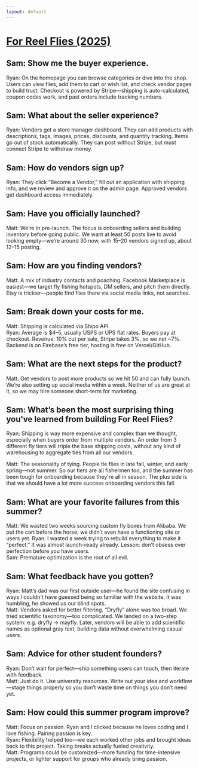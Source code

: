 ```yaml
---
layout: default
---
```


# [For Reel Flies (2025)](https://forreelflies.com)

## Sam: Show me the buyer experience.  
Ryan: On the homepage you can browse categories or dive into the shop. Users can view flies, add them to cart or wish list, and check vendor pages to build trust. Checkout is powered by Stripe—shipping is auto-calculated, coupon codes work, and past orders include tracking numbers.  
## Sam: What about the seller experience?  
Ryan: Vendors get a store manager dashboard. They can add products with descriptions, tags, images, prices, discounts, and quantity tracking. Items go out of stock automatically. They can post without Stripe, but must connect Stripe to withdraw money.  

## Sam: How do vendors sign up?  
Ryan: They click “Become a Vendor,” fill out an application with shipping info, and we review and approve it on the admin page. Approved vendors get dashboard access immediately.  

## Sam: Have you officially launched?  
Matt: We’re in pre-launch. The focus is onboarding sellers and building inventory before going public. We want at least 50 posts live to avoid looking empty—we’re around 30 now, with 15–20 vendors signed up, about 12–15 posting.  

## Sam: How are you finding vendors?  
Matt: A mix of industry contacts and poaching. Facebook Marketplace is easiest—we target fly fishing hotspots, DM sellers, and pitch them directly. Etsy is trickier—people find flies there via social media links, not searches.  

## Sam: Break down your costs for me. 
Matt: Shipping is calculated via Shipo API.  
Ryan: Average is $4–5, usually USPS or UPS flat rates. Buyers pay at checkout. Revenue: 10% cut per sale, Stripe takes 3%, so we net ~7%. Backend is on Firebase’s free tier, hosting is free on Vercel/GitHub.  

## Sam: What are the next steps for the product?
Matt: Get vendors to post more products so we hit 50 and can fully launch. We’re also setting up social media within a week. Neither of us are great at it, so we may hire someone short-term for marketing.  

## Sam: What’s been the most surprising thing you've learned from building For Reel Flies?  
Ryan: Shipping is way more expensive and complex than we thought, especially when buyers order from multiple vendors. An order from 3 different fly tiers will triple the base shipping costs, without any kind of warehousing to aggregate ties from all our vendors.

Matt: The seasonality of tying. People tie flies in late fall, winter, and early spring—not summer.  So our tiers are all fishermen too, and the summer has been tough for onboarding because they're all in season.  The plus side is that we should have a lot more success onboarding vendors this fall.

## Sam: What are your favorite failures from this summer?
Matt: We wasted two weeks sourcing custom fly boxes from Alibaba. We put the cart before the horse; we didn’t even have a functioning site or users yet.
Ryan: I wasted a week trying to rebuild everything to make it “perfect.” It was almost launch-ready already. Lesson: don’t obsess over perfection before you have users.  
Sam: Premature optimization is the root of all evil.

## Sam: What feedback have you gotten?  
Ryan: Matt’s dad was our first outside user—he found the site confusing in ways I couldn't have guessed being so familiar with the website.  It was humbling, he showed us our blind spots.  
Matt: Vendors asked for better filtering. “Dryfly” alone was too broad. We tried scientific taxonomy—too complicated. We landed on a two-step system: e.g. dryfly → mayfly. Later, vendors will be able to add scientific names as optional gray text, building data without overwhelming casual users.  

## Sam: Advice for other student founders?  
Ryan: Don’t wait for perfect—ship something users can touch, then iterate with feedback.  
Matt: Just do it. Use university resources. Write out your idea and workflow—stage things properly so you don’t waste time on things you don’t need yet.  

## Sam: How could this summer program improve?  
Matt: Focus on passion. Ryan and I clicked because he loves coding and I love fishing. Pairing passion is key.  
Ryan: Flexibility helped too—we each worked other jobs and brought ideas back to this project. Taking breaks actually fueled creativity.  
Matt: Programs could be customized—more funding for time-intensive projects, or lighter support for groups who already bring passion.  